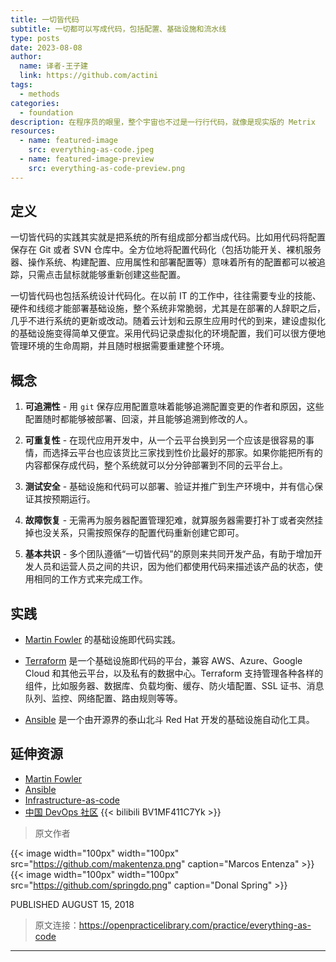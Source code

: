 ```yaml
---
title: 一切皆代码
subtitle: 一切都可以写成代码，包括配置、基础设施和流水线
type: posts
date: 2023-08-08
author:
  name: 译者-王子建
  link: https://github.com/actini
tags:
  - methods
categories:
  - foundation
description: 在程序员的眼里，整个宇宙也不过是一行行代码，就像是现实版的 Metrix
resources:
  - name: featured-image
    src: everything-as-code.jpeg
  - name: featured-image-preview
    src: everything-as-code-preview.png
---
```

<!--more-->

## 定义

  一切皆代码的实践其实就是把系统的所有组成部分都当成代码。比如用代码将配置保存在 Git 或者 SVN 仓库中。全方位地将配置代码化（包括功能开关、裸机服务器、操作系统、构建配置、应用属性和部署配置等）意味着所有的配置都可以被追踪，只需点击鼠标就能够重新创建这些配置。

  一切皆代码也包括系统设计代码化。在以前 IT 的工作中，往往需要专业的技能、硬件和线缆才能部署基础设施，整个系统非常脆弱，尤其是在部署的人辞职之后，几乎不进行系统的更新或改动。随着云计划和云原生应用时代的到来，建设虚拟化的基础设施变得简单又便宜。采用代码记录虚拟化的环境配置，我们可以很方便地管理环境的生命周期，并且随时根据需要重建整个环境。

## 概念

  1. **可追溯性** - 用 `git` 保存应用配置意味着能够追溯配置变更的作者和原因，这些配置随时都能够被部署、回滚，并且能够追溯到修改的人。

  1. **可重复性** - 在现代应用开发中，从一个云平台换到另一个应该是很容易的事情，而选择云平台也应该货比三家找到性价比最好的那家。如果你能把所有的内容都保存成代码，整个系统就可以分分钟部署到不同的云平台上。

  1. **测试安全** - 基础设施和代码可以部署、验证并推广到生产环境中，并有信心保证其按预期运行。

  1. **故障恢复** - 无需再为服务器配置管理犯难，就算服务器需要打补丁或者突然挂掉也没关系，只需按照保存的配置代码重新创建它即可。

  2. **基本共识** - 多个团队遵循“一切皆代码”的原则来共同开发产品，有助于增加开发人员和运营人员之间的共识，因为他们都使用代码来描述该产品的状态，使用相同的工作方式来完成工作。

## 实践

  * [Martin Fowler](https://martinfowler.com/bliki/InfrastructureAsCode.html) 的基础设施即代码实践。

  * [Terraform](https://www.terraform.io/) 是一个基础设施即代码的平台，兼容 AWS、Azure、Google Cloud 和其他云平台，以及私有的数据中心。Terraform 支持管理各种各样的组件，比如服务器、数据库、负载均衡、缓存、防火墙配置、SSL 证书、消息队列、监控、网络配置、路由规则等等。

  * [Ansible](https://www.ansible.com/) 是一个由开源界的泰山北斗 Red Hat 开发的基础设施自动化工具。

## 延伸资源

* [Martin Fowler](https://martinfowler.com/bliki/InfrastructureAsCode.html)
* [Ansible](https://www.ansible.com/)
* [Infrastructure-as-code](https://www.youtube.com/watch?v=E2KOF3AdNy0&list=PLkg9jnMh6bhd0avDugIM81BU9VkBEaMMz&index=10&t=0s)
* [中国 DevOps 社区](https://space.bilibili.com/370989874)
{{< bilibili BV1MF411C7Yk >}}

> 原文作者

{{< image width="100px" width="100px" src="https://github.com/makentenza.png" caption="Marcos Entenza" >}}
{{< image width="100px" width="100px" src="https://github.com/springdo.png" caption="Donal Spring" >}}

PUBLISHED AUGUST 15, 2018

> 原文连接：https://openpracticelibrary.com/practice/everything-as-code
---
